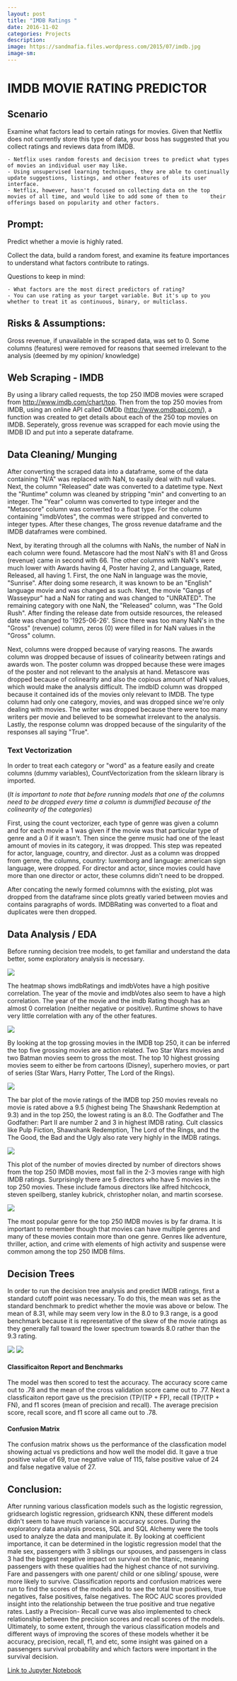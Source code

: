 ```yaml
---
layout: post
title: "IMDB Ratings "
date: 2016-11-02
categories: Projects
description: 
image: https://sandmafia.files.wordpress.com/2015/07/imdb.jpg
image-sm:
---
```


# IMDB MOVIE RATING PREDICTOR

## Scenario

Examine what factors lead to certain ratings for movies. Given that Netflix does not currently store this type of data, your boss has suggested that you collect ratings and reviews data from IMDB. 

    - Netflix uses random forests and decision trees to predict what types of movies an individual user may like.
    - Using unsupervised learning techniques, they are able to continually update suggestions, listings, and other features of    its user interface.
    - Netflix, however, hasn't focused on collecting data on the top movies of all time, and would like to add some of them to       their offerings based on popularity and other factors.

## Prompt: 

Predict whether a movie is highly rated. 

Collect the data, build a random forest, and examine its feature importances to understand what factors contribute to ratings.

Questions to keep in mind:

    - What factors are the most direct predictors of rating?
    - You can use rating as your target variable. But it's up to you whether to treat it as continuous, binary, or multiclass.

## Risks & Assumptions: 

Gross revenue, if unavailable in the scraped data, was set to 0. 
Some columns (features) were removed for reasons that seemed irrelevant to the analysis (deemed by my opinion/ knowledge)


## Web Scraping - IMDB

By using a library called requests, the top 250 IMDB movies were scraped from http://www.imdb.com/chart/top. Then from the top 250 movies from IMDB, using an online API called OMDb (http://www.omdbapi.com/), a function was created to get details about each of the 250 top movies on IMDB. Seperately, gross revenue was scrapped for each movie using the IMDB ID and put into a seperate dataframe.  

## Data Cleaning/ Munging

After converting the scraped data into a dataframe, some of the data containing "N/A" was replaced with NaN, to easily deal with null values. Next, the column "Released" date was converted to a datetime type. Next the "Runtime" column was cleaned by stripping "min" and converting to an integer. The "Year" column was converted to type integer and the "Metascore" column was converted to a float type. For the column containing "imdbVotes", the commas were stripped and converted to integer types. After these changes, The gross revenue dataframe and the IMDB dataframes were combined.

Next, by iterating through all the columns with NaNs, the number of NaN in each column were found. Metascore had the most NaN's with 81 and Gross (revenue) came in second with 66. The other columns with NaN's were much lower with Awards having 4, Poster having 2, and Language, Rated, Released, all having 1. First, the one NaN in language was the movie, "Sunrise". After doing some research, it was known to be an "English" language movie and was changed as such. Next, the movie "Gangs of Wasseypur" had a NaN for rating and was changed to "UNRATED". The remaining category with one NaN, the "Released" column, was "The Gold Rush". After finding the release date from outside resources, the released date was changed to '1925-06-26'. Since there was too many NaN's in the "Gross" (revenue) column, zeros (0) were filled in for NaN values in the "Gross" column. 

Next, columns were dropped because of varying reasons. The awards column was dropped because of issues of colinearity between ratings and awards won. The poster column was dropped because these were images of the poster and not relevant to the analysis at hand. Metascore was dropped because of colinearity and also the copious amount of NaN values, which would make the analysis difficult. The imdbID column was dropped because it contained ids of the movies only relevant to IMDB. The type column had only one category, movies, and was dropped since we're only dealing with movies. The writer was dropped because there were too many writers per movie and believed to be somewhat irrelevant to the analysis. Lastly, the response column was dropped because of the singularity of the responses all saying "True". 

### Text Vectorization

In order to treat each category or "word" as a feature easily and create columns (dummy variables), CountVectorization from the sklearn library is imported. 

(*It is important to note that before running models that one of the columns need to be dropped every time a column is dummified because of the colinearity of the categories*) 

First, using the count vectorizer, each type of genre was given a column and for each movie a 1 was given if the movie was that particular type of genre and a 0 if it wasn't. Then since the genre music had one of the least amount of movies in its category, it was dropped. This step was repeated for actor, language, country, and director. Just as a column was dropped from genre, the columns, country: luxemborg and language: american sign language, were dropped. For director and actor, since movies could have more than one director or actor, these columns didn't need to be dropped. 

After concating the newly formed columnns with the existing, plot was dropped from the dataframe since plots greatly varied between movies and contains paragraphs of words. IMDBRating was converted to a float and duplicates were then dropped.  

## Data Analysis / EDA

Before running decision tree models, to get familiar and understand the data better, some exploratory analysis is necessary. 

<img src='https://github.com/AndrewJeong89/AndrewJeong89.github.io/blob/master/_posts/Images/IMDB%20Rating%20Predictor/heatmap.png?raw=true' >

The heatmap shows imdbRatings and imdbVotes have a high positive correlation. The year of the movie and imdbVotes also seem to have a high correlation. The year of the movie and the imdb Rating though has an almost 0 correlation (neither negative or positive). Runtime shows to have very little correlation with any of the other features.

<img src='https://github.com/AndrewJeong89/AndrewJeong89.github.io/blob/master/_posts/Images/IMDB%20Rating%20Predictor/top_gross_movies.png?raw=true' >

By looking at the top grossing movies in the IMDB top 250, it can be inferred the top five grossing movies are action related. Two Star Wars movies and two Batman movies seem to gross the most. The top 10 highest grossing movies seem to either be from cartoons (Disney), superhero movies, or part of series (Star Wars, Harry Potter, The Lord of the Rings). 

<img src='https://github.com/AndrewJeong89/AndrewJeong89.github.io/blob/master/_posts/Images/IMDB%20Rating%20Predictor/movie_rating.png?raw=true' >

The bar plot of the movie ratings of the IMDB top 250 movies reveals no movie is rated above a 9.5 (highest being The Shawshank Redemption at 9.3) and in the top 250, the lowest rating is an 8.0. The Godfather and The Godfather: Part II are number 2 and 3 in highest IMDB rating. Cult classics like Pulp Fiction, Shawshank Redemption, The Lord of the Rings, and the The Good, the Bad and the Ugly also rate very highly in the IMDB ratings.

<img src='https://github.com/AndrewJeong89/AndrewJeong89.github.io/blob/master/_posts/Images/IMDB%20Rating%20Predictor/movie_per_director.png?raw=true' >

This plot of the number of movies directed by number of directors shows from the top 250 IMDB movies, most fall in the 2-3 movies range with high IMDB ratings. Surprisingly there are 5 directors who have 5 movies in the top 250 movies. These include famous directors like alfred hitchcock, steven speilberg, stanley kubrick, christopher nolan, and martin scorsese. 

<img src='https://github.com/AndrewJeong89/AndrewJeong89.github.io/blob/master/_posts/Images/IMDB%20Rating%20Predictor/genre_popularity.png?raw=true' >

The most popular genre for the top 250 IMDB movies is by far drama. It is important to remember though that movies can have multiple genres and many of these movies contain more than one genre. Genres like adventure, thriller, action, and crime with elements of high activity and suspense were common among the top 250 IMDB films. 


## Decision Trees

In order to run the decision tree analysis and predict IMDB ratings, first a standard cutoff point was necessary. To do this, the mean was set as the standard benchmark to predict whether the movie was above or below. The mean of 8.31, while may seem very low in the 8.0 to 9.3 range, is a good benchmark because it is representative of the skew of the movie ratings as they generally fall toward the lower spectrum towards 8.0 rather than the 9.3 rating.



<img src= 'https://github.com/AndrewJeong89/AndrewJeong89.github.io/blob/master/_posts/Images/IMDB%20Rating%20Predictor/feat_importance_bymodel.png?raw=true'>


<img src= 'https://github.com/AndrewJeong89/AndrewJeong89.github.io/blob/master/_posts/Images/IMDB%20Rating%20Predictor/model_score%26error.png?raw=true'>

#### Classificaiton Report and Benchmarks

The model was then scored to test the accuracy. The accuracy score came out to .78 and the mean of the cross validation score came out to .77. Next a classficaiton report gave us the precision (TP/(TP + FP), recall (TP/(TP + FN), and f1 scores (mean of precision and recall). The average precision score, recall score, and f1 score all came out to .78. 

#### Confusion Matrix

The confusion matrix shows us the performance of the classfication model showing actual vs predictions and how well the model did. It gave a true positive value of 69, true negative value of 115, false positive value of 24 and false negative value of 27. 
 



## Conclusion:

After running various classfication models such as the logistic regression, gridsearch logistic regression, gridsearch KNN, these different models didn't seem to have much variance in accuracy scores. During the exploratory data analysis process, SQL and SQL Alchemy were the tools used to analyze the data and manipulate it. By looking at coefficient importance, it can be determined in the logistic regression model that the male sex, passengers with 3 siblings our spouses, and passengers in class 3 had the biggest negative impact on survival on the titanic, meaning passengers with these qualities had the highest chance of not surviving. Fare and passengers with one parent/ child or one sibling/ spouse, were more likely to survive. Classification reports and confusion matrices were run to find the scores of the models and to see the total true positives, true negatives, false positives, false negatives. The ROC AUC scores provided insight into the relationship between the true positive and true negative rates. Lastly a Precision- Recall curve was also implemented to check relationship between the precision scores and recall scores of the models. Ultimately, to some extent, through the various classification models and different ways of improving the scores of these models whether it be accuracy, precision, recall, f1, and etc, some insight was gained on a passengers survival probability and which factors were important in the survival decision.


[Link to Jupyter Notebook](https://github.com/AndrewJeong89/GA-DSI/blob/master/projects/projects-weekly/project-06/IMDB%20RATING%20-%20AJ.ipynb)
